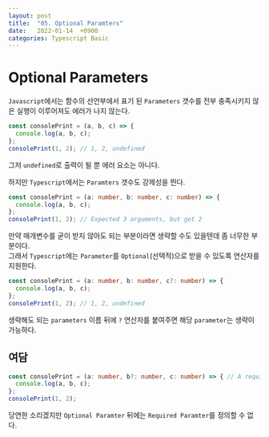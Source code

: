 ```yaml
---
layout: post
title:  "05. Optional Paramters"
date:   2022-01-14  +0900
categories: Typescript Basic
---
```

# Optional Parameters
```Javascript```에서는 함수의 선언부에서 표기 된 ```Parameters``` 갯수를 전부 충족시키지 않은 실행이 이루어져도 에러가 나지 않는다.
```javascript
const consolePrint = (a, b, c) => {
  console.log(a, b, c);
};
consolePrint(1, 2); // 1, 2, undefined
```
그저 ```undefined```로 출력이 될 뿐 에러 요소는 아니다.

하지만 ```Typescript```에서는 ```Paramters``` 갯수도 강제성을 띈다.  
```typescript
const consolePrint = (a: number, b: number, c: number) => {
  console.log(a, b, c);
};
consolePrint(1, 2); // Expected 3 arguments, but got 2
```
만약 매개변수를 굳이 받지 않아도 되는 부분이라면 생략할 수도 있을텐데 좀 너무한 부분이다.  
그래서 ```Typescript```에는 ```Parameter```를 ```Optional```(선택적)으로 받을 수 있도록 연산자를 지원한다.
```typescript
const consolePrint = (a: number, b: number, c?: number) => {
  console.log(a, b, c);
};
consolePrint(1, 2); // 1, 2, undefined
```
생략해도 되는 ```parameters``` 이름 뒤에 ```?``` 연산자를 붙여주면 해당 ```parameter```는 생략이 가능하다.
## 여담
```typescript
const consolePrint = (a: number, b?: number, c: number) => { // A required paramter cannot follow optional paramter.
  console.log(a, b, c);
};
consolePrint(1, 2);
```
당연한 소리겠지만 ```Optional Paramter``` 뒤에는 ```Required Paramter```를 정의할 수 없다.